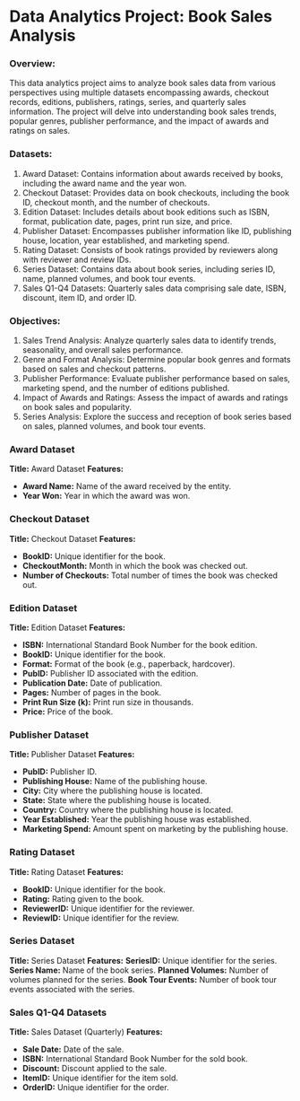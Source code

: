 # Data Analytics Project: Book Sales Analysis

### Overview:
This data analytics project aims to analyze book sales data from various perspectives using multiple datasets encompassing awards, checkout records, editions, publishers, ratings, series, and quarterly sales information. The project will delve into understanding book sales trends, popular genres, publisher performance, and the impact of awards and ratings on sales.

### Datasets:
1. Award Dataset: Contains information about awards received by books, including the award name and the year won.
2. Checkout Dataset: Provides data on book checkouts, including the book ID, checkout month, and the number of checkouts.
3. Edition Dataset: Includes details about book editions such as ISBN, format, publication date, pages, print run size, and price.
4. Publisher Dataset: Encompasses publisher information like ID, publishing house, location, year established, and marketing spend.
5. Rating Dataset: Consists of book ratings provided by reviewers along with reviewer and review IDs.
6. Series Dataset: Contains data about book series, including series ID, name, planned volumes, and book tour events.
7. Sales Q1-Q4 Datasets: Quarterly sales data comprising sale date, ISBN, discount, item ID, and order ID.

### Objectives:

1. Sales Trend Analysis: Analyze quarterly sales data to identify trends, seasonality, and overall sales performance.
2. Genre and Format Analysis: Determine popular book genres and formats based on sales and checkout patterns.
3. Publisher Performance: Evaluate publisher performance based on sales, marketing spend, and the number of editions published.
4. Impact of Awards and Ratings: Assess the impact of awards and ratings on book sales and popularity.
5. Series Analysis: Explore the success and reception of book series based on sales, planned volumes, and book tour events.

### Award Dataset

**Title:** Award Dataset
**Features:**
- **Award Name:** Name of the award received by the entity.
- **Year Won:** Year in which the award was won.

### Checkout Dataset

**Title:** Checkout Dataset
**Features:**
- **BookID:** Unique identifier for the book.
- **CheckoutMonth:** Month in which the book was checked out.
- **Number of Checkouts:** Total number of times the book was checked out.

### Edition Dataset
**Title:** Edition Dataset
**Features:**
- **ISBN:** International Standard Book Number for the book edition.
- **BookID:** Unique identifier for the book.
- **Format:** Format of the book (e.g., paperback, hardcover).
- **PubID:** Publisher ID associated with the edition.
- **Publication Date:** Date of publication.
- **Pages:** Number of pages in the book.
- **Print Run Size (k):** Print run size in thousands.
- **Price:** Price of the book.

### Publisher Dataset
**Title:** Publisher Dataset
**Features:**
- **PubID:** Publisher ID.
- **Publishing House:** Name of the publishing house.
- **City:** City where the publishing house is located.
- **State:** State where the publishing house is located.
- **Country:** Country where the publishing house is located.
- **Year Established:** Year the publishing house was established.
- **Marketing Spend:** Amount spent on marketing by the publishing house.

### Rating Dataset
**Title:** Rating Dataset
**Features:**
- **BookID:** Unique identifier for the book.
- **Rating:** Rating given to the book.
- **ReviewerID:** Unique identifier for the reviewer.
- **ReviewID:** Unique identifier for the review.

### Series Dataset
**Title:** Series Dataset
**Features:**
**SeriesID:** Unique identifier for the series.
**Series Name:** Name of the book series.
**Planned Volumes:** Number of volumes planned for the series.
**Book Tour Events:** Number of book tour events associated with the series.

### Sales Q1-Q4 Datasets
**Title:** Sales Dataset (Quarterly)
**Features:**
- **Sale Date:** Date of the sale.
- **ISBN:** International Standard Book Number for the sold book.
- **Discount:** Discount applied to the sale.
- **ItemID:** Unique identifier for the item sold.
- **OrderID:** Unique identifier for the order.

